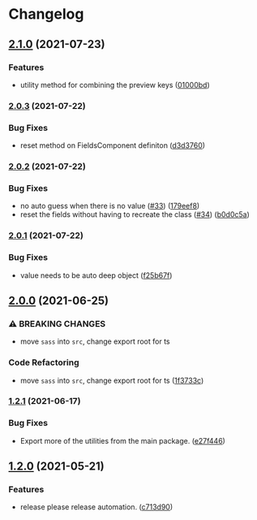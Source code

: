 # Changelog

## [2.1.0](https://www.github.com/blinkk/selective-edit/compare/v2.0.3...v2.1.0) (2021-07-23)


### Features

* utility method for combining the preview keys ([01000bd](https://www.github.com/blinkk/selective-edit/commit/01000bd427e769c15d44e6771648679e4863bcdd))

### [2.0.3](https://www.github.com/blinkk/selective-edit/compare/v2.0.2...v2.0.3) (2021-07-22)


### Bug Fixes

* reset method on FieldsComponent definiton ([d3d3760](https://www.github.com/blinkk/selective-edit/commit/d3d3760af1657362b345881b1680bb6913ce2343))

### [2.0.2](https://www.github.com/blinkk/selective-edit/compare/v2.0.1...v2.0.2) (2021-07-22)


### Bug Fixes

* no auto guess when there is no value ([#33](https://www.github.com/blinkk/selective-edit/issues/33)) ([179eef8](https://www.github.com/blinkk/selective-edit/commit/179eef8c398a91135d63e8e3b3d4aceb94b60716))
* reset the fields without having to recreate the class ([#34](https://www.github.com/blinkk/selective-edit/issues/34)) ([b0d0c5a](https://www.github.com/blinkk/selective-edit/commit/b0d0c5a3d5076b0db662e89dbebc2e1f4dcfa01d))

### [2.0.1](https://www.github.com/blinkk/selective-edit/compare/v2.0.0...v2.0.1) (2021-07-22)


### Bug Fixes

* value needs to be auto deep object ([f25b67f](https://www.github.com/blinkk/selective-edit/commit/f25b67f10055d8ed2eb70173ee597e741eae7dd5))

## [2.0.0](https://www.github.com/blinkk/selective-edit/compare/v1.2.1...v2.0.0) (2021-06-25)


### ⚠ BREAKING CHANGES

* move `sass` into `src`, change export root for ts

### Code Refactoring

* move `sass` into `src`, change export root for ts ([1f3733c](https://www.github.com/blinkk/selective-edit/commit/1f3733c257e5f6c388454b523c96f8b103a1620a))

### [1.2.1](https://www.github.com/blinkk/selective-edit/compare/v1.2.0...v1.2.1) (2021-06-17)


### Bug Fixes

* Export more of the utilities from the main package. ([e27f446](https://www.github.com/blinkk/selective-edit/commit/e27f446a2c3f262316d1664b33d5e2cc0177a640))

## [1.2.0](https://www.github.com/blinkk/selective-edit/compare/v1.1.2...v1.2.0) (2021-05-21)


### Features

* release please release automation. ([c713d90](https://www.github.com/blinkk/selective-edit/commit/c713d9073014bff299e5ac49f4e37502e976973a))

